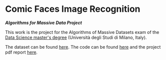 Comic Faces Image Recognition
==============

***Algorithms for Massive Data Project***

This work is the project for the Algorithms of Massive Datasets exam of the [Data Science master's degree](https://dse.cdl.unimi.it/en) (Università degli Studi di Milano, Italy).

The dataset can be found [here](https://www.kaggle.com/defileroff/comic-faces-paired-synthetic-v2). The code can be found [here]() and the project pdf report [here]().
